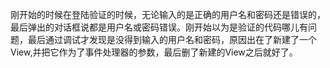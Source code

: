 刚开始的时候在登陆验证的时候，无论输入的是正确的用户名和密码还是错误的，最后弹出的对话框说都是用户名或密码错误。刚开始以为是验证的代码哪儿有问题，最后通过调试才发现是没得到输入的用户名和密码，原因出在了新建了一个View,并把它作为了事件处理器的参数，最后删了新建的View之后就好了。

